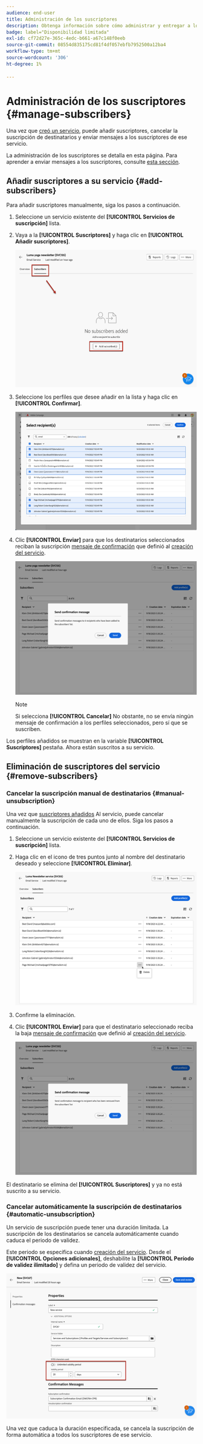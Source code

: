 ```yaml
---
audience: end-user
title: Administración de los suscriptores
description: Obtenga información sobre cómo administrar y entregar a los suscriptores de un servicio en Adobe Campaign Web
badge: label="Disponibilidad limitada"
exl-id: cf72d27e-365c-4edc-b661-a67c148f0eeb
source-git-commit: 08554d835175cd81f4df057ebfb7952500a12ba4
workflow-type: tm+mt
source-wordcount: '306'
ht-degree: 1%

---
```


# Administración de los suscriptores {#manage-subscribers}

Una vez que [creó un servicio](manage-services.md#create-service), puede añadir suscriptores, cancelar la suscripción de destinatarios y enviar mensajes a los suscriptores de ese servicio.

La administración de los suscriptores se detalla en esta página. Para aprender a enviar mensajes a los suscriptores, consulte [esta sección](../msg/send-to-subscribers.md).

## Añadir suscriptores a su servicio {#add-subscribers}

Para añadir suscriptores manualmente, siga los pasos a continuación.

1. Seleccione un servicio existente del **[!UICONTROL Servicios de suscripción]** lista.

1. Vaya a la **[!UICONTROL Suscriptores]** y haga clic en **[!UICONTROL Añadir suscriptores]**.

   ![](assets/service-subscribers-tab.png)

1. Seleccione los perfiles que desee añadir en la lista y haga clic en **[!UICONTROL Confirmar]**.

   ![](assets/service-subscribers-select-profiles.png)

1. Clic **[!UICONTROL Enviar]**<!--if you click cancel, does it mean that no message is sent but recipients are still subscribed, or they are not subscribed? it's 2 different actions in the console)--> para que los destinatarios seleccionados reciban la suscripción [mensaje de confirmación](manage-services.md#create-confirmation-message) que definió al [creación del servicio](manage-services.md#create-service).

   ![](assets/service-subscribers-confirmation-msg.png)

   >[!NOTE]
   >
   >Si selecciona **[!UICONTROL Cancelar]** No obstante, no se envía ningún mensaje de confirmación a los perfiles seleccionados, pero sí que se suscriben.

Los perfiles añadidos se muestran en la variable **[!UICONTROL Suscriptores]** pestaña. Ahora están suscritos a su servicio.

## Eliminación de suscriptores del servicio {#remove-subscribers}

### Cancelar la suscripción manual de destinatarios {#manual-unsubscription}

Una vez que [suscriptores añadidos](#add-subscribers) Al servicio, puede cancelar manualmente la suscripción de cada uno de ellos. Siga los pasos a continuación.

1. Seleccione un servicio existente del **[!UICONTROL Servicios de suscripción]** lista.

1. Haga clic en el icono de tres puntos junto al nombre del destinatario deseado y seleccione **[!UICONTROL Eliminar]**.

   ![](assets/service-subscribers-delete.png)

1. Confirme la eliminación.

1. Clic **[!UICONTROL Enviar]** para que el destinatario seleccionado reciba la baja [mensaje de confirmación](manage-services.md#create-confirmation-message) que definió al [creación del servicio](manage-services.md#create-service).

   ![](assets/service-subscribers-delete-confirmation.png)

El destinatario se elimina del **[!UICONTROL Suscriptores]** y ya no está suscrito a su servicio.

### Cancelar automáticamente la suscripción de destinatarios {#automatic-unsubscription}

Un servicio de suscripción puede tener una duración limitada. La suscripción de los destinatarios se cancela automáticamente cuando caduca el periodo de validez.

Este periodo se especifica cuando [creación del servicio](manage-services.md#create-service). Desde el **[!UICONTROL Opciones adicionales]**, deshabilite la **[!UICONTROL Período de validez ilimitado]** y defina un periodo de validez del servicio.

![](assets/service-create-validity-period.png)

Una vez que caduca la duración especificada, se cancela la suscripción de forma automática a todos los suscriptores de ese servicio.
